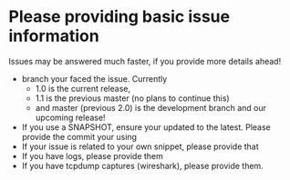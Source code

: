 # Please providing basic issue information

Issues may be answered much faster, if you provide more details ahead!

* branch your faced the issue. Currently 
   * 1.0 is the current release,
   * 1.1 is the previous master (no plans to continue this)
   * and master (previous 2.0) is the development branch and our upcoming release!
* If you use a SNAPSHOT, ensure your updated to the latest. Please provide the
  commit your using
* If your issue is related to your own snippet, please provide that
* If you have logs, please provide them
* If you have tcpdump captures (wireshark), please provide them.

